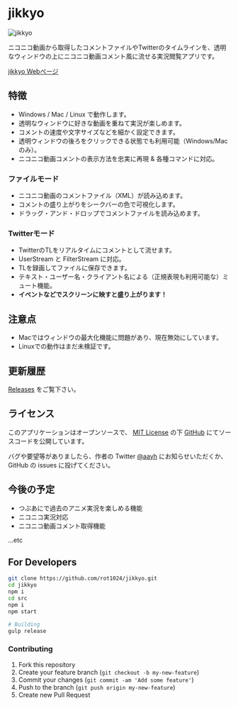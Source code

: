 # jikkyo

![jikkyo](http://rot1024.com/jikkyo/images/kinmoza_min.jpg)

ニコニコ動画から取得したコメントファイルやTwitterのタイムラインを、透明なウィンドウの上にニコニコ動画コメント風に流せる実況閲覧アプリです。

[jikkyo Webページ](https://rot1024.github.io/jikkyo/)

## 特徴

* Windows / Mac / Linux で動作します。
* 透明なウィンドウに好きな動画を重ねて実況が楽しめます。
* コメントの速度や文字サイズなどを細かく設定できます。
* 透明ウィンドウの後ろをクリックできる状態でも利用可能（Windows/Macのみ）。
* ニコニコ動画コメントの表示方法を忠実に再現 & 各種コマンドに対応。

### ファイルモード

* ニコニコ動画のコメントファイル（XML）が読み込めます。
* コメントの盛り上がりをシークバーの色で可視化します。
* ドラッグ・アンド・ドロップでコメントファイルを読み込めます。

### Twitterモード

* TwitterのTLをリアルタイムにコメントとして流せます。
* UserStream と FilterStream に対応。
* TLを録画してファイルに保存できます。
* テキスト・ユーザー名・クライアント名による（正規表現も利用可能な）ミュート機能。
* **イベントなどでスクリーンに映すと盛り上がります！**

## 注意点

* Macではウィンドウの最大化機能に問題があり、現在無効にしています。
* Linuxでの動作はまだ未検証です。

## 更新履歴

[Releases](https://github.com/rot1024/jikkyo/releases) をご覧下さい。

## ライセンス

このアプリケーションはオープンソースで、 [MIT License](LICENSE) の下 [GitHub](https://github.com/rot1024/jikkyo) にてソースコードを公開しています。

バグや要望等がありましたら、作者の Twitter [@aayh](http://twitter.com/aayh) にお知らせいただくか、 GitHub の issues に投げてください。

## 今後の予定

* つぶあにで過去のアニメ実況を楽しめる機能
* ニコニコ実況対応
* ニコニコ動画コメント取得機能

...etc

## For Developers

```sh
git clone https://github.com/rot1024/jikkyo.git
cd jikkyo
npm i
cd src
npm i
npm start

# Building
gulp release
```

### Contributing

1. Fork this repository
2. Create your feature branch (`git checkout -b my-new-feature`)
3. Commit your changes (`git commit -am 'Add some feature'`)
4. Push to the branch (`git push origin my-new-feature`)
5. Create new Pull Request
